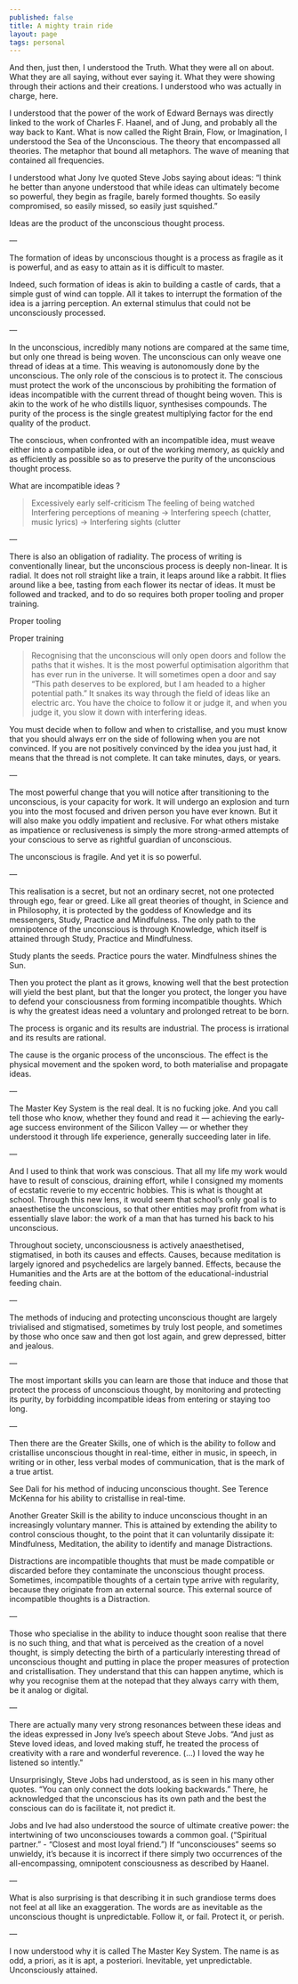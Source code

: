 ```yaml
---
published: false
title: A mighty train ride
layout: page
tags: personal
---
```


And then, just then, I understood the Truth. What they were all on about. What they are all saying, without ever saying it. What they were showing through their actions and their creations. I understood who was actually in charge, here.

I understood that the power of the work of Edward Bernays was directly linked to the work of Charles F. Haanel, and of Jung, and probably all the way back to Kant. What is now called the Right Brain, Flow, or Imagination, I understood the Sea of the Unconscious. The theory that encompassed all theories. The metaphor that bound all metaphors. The wave of meaning that contained all frequencies.

I understood what Jony Ive quoted Steve Jobs saying about ideas: “I think he better than anyone understood that while ideas can ultimately become so powerful, they begin as fragile, barely formed thoughts. So easily compromised, so easily missed, so easily just squished.”

Ideas are the product of the unconscious thought process.

—

The formation of ideas by unconscious thought is a process as fragile as it is powerful, and as easy to attain as it is difficult to master.

Indeed, such formation of ideas is akin to building a castle of cards, that a simple gust of wind can topple. All it takes to interrupt the formation of the idea is a jarring perception. An external stimulus that could not be unconsciously processed.

—

In the unconscious, incredibly many notions are compared at the same time, but only one thread is being woven. The unconscious can only weave one thread of ideas at a time. This weaving is autonomously done by the unconscious. The only role of the conscious is to protect it. The conscious must protect the work of the unconscious by prohibiting the formation of ideas incompatible with the current thread of thought being woven. This is akin to the work of he who distills liquor, synthesises compounds. The purity of the process is the single greatest multiplying factor for the end quality of the product.

The conscious, when confronted with an incompatible idea, must weave either into a compatible idea, or out of the working memory, as quickly and as efficiently as possible so as to preserve the purity of the unconscious thought process. 

What are incompatible ideas ?

> Excessively early self-criticism
> The feeling of being watched
> Interfering perceptions of meaning
-> Interfering speech (chatter, music lyrics)
-> Interfering sights (clutter

—

There is also an obligation of radiality. The process of writing is conventionally linear, but the unconscious process is deeply non-linear. It is radial. It does not roll straight like a train, it leaps around like a rabbit. It flies around like a bee, tasting from each flower its nectar of ideas. It must be followed and tracked, and to do so requires both proper tooling and proper training.

Proper tooling

Proper training

> Recognising that the unconscious will only open doors and follow the paths that it wishes. It is the most powerful optimisation algorithm that has ever run in the universe. It will sometimes open a door and say “This path deserves to be explored, but I am headed to a higher potential path.” It snakes its way through the field of ideas like an electric arc. You have the choice to follow it or judge it, and when you judge it, you slow it down with interfering ideas.

You must decide when to follow and when to cristallise, and you must know that you should always err on the side of following when you are not convinced. If you are not positively convinced by the idea you just had, it means that the thread is not complete. It can take minutes, days, or years.

—

The most powerful change that you will notice after transitioning to the unconscious, is your capacity for work. It will undergo an explosion and turn you into the most focused and driven person you have ever known. But it will also make you oddly impatient and reclusive. For what others mistake as impatience or reclusiveness is simply the more strong-armed attempts of your conscious to serve as rightful guardian of unconscious.

The unconscious is fragile. And yet it is so powerful.

—

This realisation is a secret, but not an ordinary secret, not one protected through ego, fear or greed. Like all great theories of thought, in Science and in Philosophy, it is protected by the goddess of Knowledge and its messengers, Study, Practice and Mindfulness. The only path to the omnipotence of the unconscious is through Knowledge, which itself is attained through Study, Practice and Mindfulness.

Study plants the seeds. Practice pours the water. Mindfulness shines the Sun.

Then you protect the plant as it grows, knowing well that the best protection will yield the best plant, but that the longer you protect, the longer you have to defend your consciousness from forming incompatible thoughts. Which is why the greatest ideas need a voluntary and prolonged retreat to be born.

The process is organic and its results are industrial.
The process is irrational and its results are rational.

The cause is the organic process of the unconscious.
The effect is the physical movement and the spoken word, to both materialise and propagate ideas.

—

The Master Key System is the real deal. It is no fucking joke. And you call tell those who know, whether they found and read it — achieving the early-age success environment of the Silicon Valley — or whether they understood it through life experience, generally succeeding later in life.

—

And I used to think that work was conscious. That all my life my work would have to result of conscious, draining effort, while I consigned my moments of ecstatic reverie to my eccentric hobbies. This is what is thought at school. Through this new lens, it would seem that school’s only goal is to anaesthetise the unconscious, so that other entities may profit from what is essentially slave labor: the work of a man that has turned his back to his unconscious.

Throughout society, unconsciousness is actively anaesthetised, stigmatised, in both its causes and effects. Causes, because meditation is largely ignored and psychedelics are largely banned. Effects, because the Humanities and the Arts are at the bottom of the educational-industrial feeding chain.

—

The methods of inducing and protecting unconscious thought are largely trivialised and stigmatised, sometimes by truly lost people, and sometimes by those who once saw and then got lost again, and grew depressed, bitter and jealous.

—

The most important skills you can learn are those that induce and those that protect the process of unconscious thought, by monitoring and protecting its purity, by forbidding incompatible ideas from entering or staying too long.

—

Then there are the Greater Skills, one of which is the ability to follow and cristallise unconscious thought in real-time, either in music, in speech, in writing or in other, less verbal modes of communication, that is the mark of a true artist.

See Dali for his method of inducing unconscious thought.
See Terence McKenna for his ability to cristallise in real-time.

Another Greater Skill is the ability to induce unconscious thought in an increasingly voluntary manner. This is attained by extending the ability to control conscious thought, to the point that it can voluntarily dissipate it: Mindfulness, Meditation, the ability to identify and manage Distractions.

Distractions are incompatible thoughts that must be made compatible or discarded before they contaminate the unconscious thought process. Sometimes, incompatible thoughts of a certain type arrive with regularity, because they originate from an external source. This external source of incompatible thoughts is a Distraction.

—

Those who specialise in the ability to induce thought soon realise that there is no such thing, and that what is perceived as the creation of a novel thought, is simply detecting the birth of a particularly interesting thread of unconscious thought and putting in place the proper measures of protection and cristallisation. They understand that this can happen anytime, which is why you recognise them at the notepad that they always carry with them, be it analog or digital.

—

There are actually many very strong resonances between these ideas and the ideas expressed in Jony Ive’s speech about Steve Jobs. “And just as Steve loved ideas, and loved making stuff, he treated the process of creativity with a rare and wonderful reverence. (…) I loved the way he listened so intently."

Unsurprisingly, Steve Jobs had understood, as is seen in his many other quotes. “You can only connect the dots looking backwards.” There, he acknowledged that the unconscious has its own path and the best the conscious can do is facilitate it, not predict it.

Jobs and Ive had also understood the source of ultimate creative power: the intertwining of two unconsciouses towards a common goal. (“Spiritual partner.” - “Closest and most loyal friend.”) If “unconsciouses” seems so unwieldy, it’s because it is incorrect if there simply two occurrences of the all-encompassing, omnipotent consciousness as described by Haanel.

— 

What is also surprising is that describing it in such grandiose terms does not feel at all like an exaggeration. The words are as inevitable as the unconscious thought is unpredictable. Follow it, or fail. Protect it, or perish.

—

I now understood why it is called The Master Key System. The name is as odd, a priori, as it is apt, a posteriori. Inevitable, yet unpredictable. Unconsciously attained.

